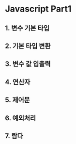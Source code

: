# Javascript Part1

## 1. 변수 기본 타입

## 2. 기본 타입 변환

## 3. 변수 값 입출력

## 4. 연산자

## 5. 제어문

## 6. 예외처리

## 7. 람다